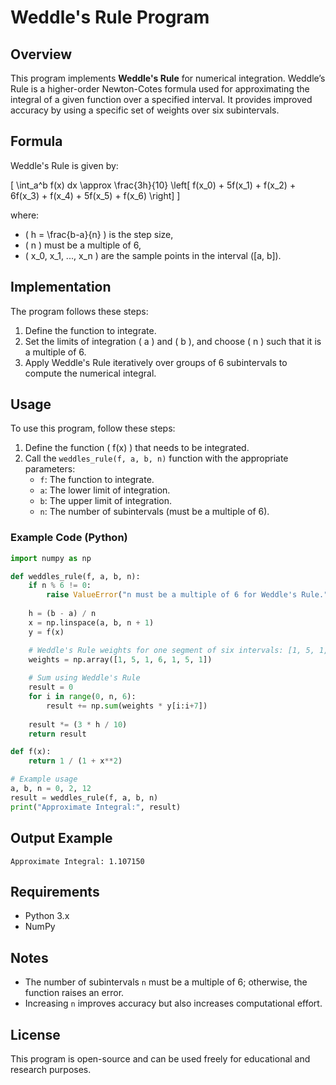 # Weddle's Rule Program

## Overview
This program implements **Weddle's Rule** for numerical integration. Weddle’s Rule is a higher-order Newton-Cotes formula used for approximating the integral of a given function over a specified interval. It provides improved accuracy by using a specific set of weights over six subintervals.

## Formula
Weddle's Rule is given by:

\[
\int_a^b f(x) dx \approx \frac{3h}{10} \left[ f(x_0) + 5f(x_1) + f(x_2) + 6f(x_3) + f(x_4) + 5f(x_5) + f(x_6) \right]
\]

where:
- \( h = \frac{b-a}{n} \) is the step size,
- \( n \) must be a multiple of 6,
- \( x_0, x_1, ..., x_n \) are the sample points in the interval \([a, b]\).

## Implementation
The program follows these steps:
1. Define the function to integrate.
2. Set the limits of integration \( a \) and \( b \), and choose \( n \) such that it is a multiple of 6.
3. Apply Weddle's Rule iteratively over groups of 6 subintervals to compute the numerical integral.

## Usage
To use this program, follow these steps:
1. Define the function \( f(x) \) that needs to be integrated.
2. Call the `weddles_rule(f, a, b, n)` function with the appropriate parameters:
   - `f`: The function to integrate.
   - `a`: The lower limit of integration.
   - `b`: The upper limit of integration.
   - `n`: The number of subintervals (must be a multiple of 6).

### Example Code (Python)
```python
import numpy as np

def weddles_rule(f, a, b, n):
    if n % 6 != 0:
        raise ValueError("n must be a multiple of 6 for Weddle's Rule.")
    
    h = (b - a) / n
    x = np.linspace(a, b, n + 1)
    y = f(x)

    # Weddle's Rule weights for one segment of six intervals: [1, 5, 1, 6, 1, 5, 1]
    weights = np.array([1, 5, 1, 6, 1, 5, 1])
    
    # Sum using Weddle's Rule
    result = 0
    for i in range(0, n, 6):
        result += np.sum(weights * y[i:i+7])
    
    result *= (3 * h / 10)
    return result

def f(x):
    return 1 / (1 + x**2)

# Example usage
a, b, n = 0, 2, 12
result = weddles_rule(f, a, b, n)
print("Approximate Integral:", result)
```

## Output Example
```
Approximate Integral: 1.107150
```

## Requirements
- Python 3.x
- NumPy

## Notes
- The number of subintervals `n` must be a multiple of 6; otherwise, the function raises an error.
- Increasing `n` improves accuracy but also increases computational effort.

## License
This program is open-source and can be used freely for educational and research purposes.